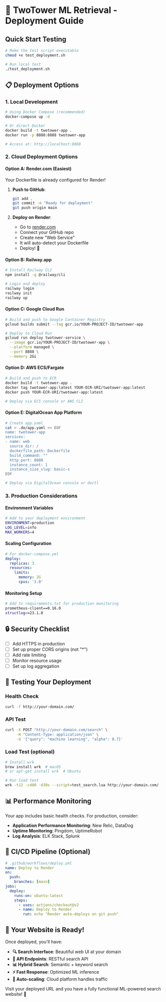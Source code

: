 # 🚀 TwoTower ML Retrieval - Deployment Guide

## Quick Start Testing

```bash
# Make the test script executable
chmod +x test_deployment.sh

# Run local test
./test_deployment.sh
```

## 📋 Deployment Options

### 1. **Local Development**
```bash
# Using Docker Compose (recommended)
docker-compose up -d

# Or direct Docker
docker build -t twotower-app .
docker run -p 8888:8888 twotower-app

# Access at: http://localhost:8888
```

### 2. **Cloud Deployment Options**

#### **Option A: Render.com (Easiest)**
Your Dockerfile is already configured for Render! 

1. **Push to GitHub**:
   ```bash
   git add .
   git commit -m "Ready for deployment"
   git push origin main
   ```

2. **Deploy on Render**:
   - Go to [render.com](https://render.com)
   - Connect your GitHub repo
   - Create new "Web Service"
   - It will auto-detect your Dockerfile
   - Deploy! 🚀

#### **Option B: Railway.app**
```bash
# Install Railway CLI
npm install -g @railway/cli

# Login and deploy
railway login
railway init
railway up
```

#### **Option C: Google Cloud Run**
```bash
# Build and push to Google Container Registry
gcloud builds submit --tag gcr.io/YOUR-PROJECT-ID/twotower-app

# Deploy to Cloud Run
gcloud run deploy twotower-service \
  --image gcr.io/YOUR-PROJECT-ID/twotower-app \
  --platform managed \
  --port 8888 \
  --memory 2Gi
```

#### **Option D: AWS ECS/Fargate**
```bash
# Build and push to ECR
docker build -t twotower-app .
docker tag twotower-app:latest YOUR-ECR-URI/twotower-app:latest
docker push YOUR-ECR-URI/twotower-app:latest

# Deploy via ECS console or AWS CLI
```

#### **Option E: DigitalOcean App Platform**
```bash
# Create app.yaml
cat > .do/app.yaml << EOF
name: twotower-app
services:
- name: web
  source_dir: /
  dockerfile_path: Dockerfile
  build_command: ""
  http_port: 8888
  instance_count: 1
  instance_size_slug: basic-s
EOF

# Deploy via DigitalOcean console or doctl
```

### 3. **Production Considerations**

#### **Environment Variables**
```bash
# Add to your deployment environment
ENVIRONMENT=production
LOG_LEVEL=info
MAX_WORKERS=4
```

#### **Scaling Configuration**
```yaml
# For docker-compose.yml
deploy:
  replicas: 3
  resources:
    limits:
      memory: 2G
      cpus: '1.0'
```

#### **Monitoring Setup**
```bash
# Add to requirements.txt for production monitoring
prometheus-client==0.16.0
structlog==23.1.0
```

## 🔒 Security Checklist

- [ ] Add HTTPS in production
- [ ] Set up proper CORS origins (not "*")
- [ ] Add rate limiting
- [ ] Monitor resource usage
- [ ] Set up log aggregation

## 🎯 Testing Your Deployment

### Health Check
```bash
curl -f http://your-domain.com/
```

### API Test
```bash
curl -X POST "http://your-domain.com/search" \
     -H "Content-Type: application/json" \
     -d '{"query": "machine learning", "alpha": 0.7}'
```

### Load Test (optional)
```bash
# Install wrk
brew install wrk  # macOS
# or apt-get install wrk  # Ubuntu

# Run load test
wrk -t12 -c400 -d30s --script=test_search.lua http://your-domain.com/
```

## 📊 Performance Monitoring

Your app includes basic health checks. For production, consider:
- **Application Performance Monitoring**: New Relic, DataDog
- **Uptime Monitoring**: Pingdom, UptimeRobot
- **Log Analysis**: ELK Stack, Splunk

## 🔄 CI/CD Pipeline (Optional)

```yaml
# .github/workflows/deploy.yml
name: Deploy to Render
on:
  push:
    branches: [main]
jobs:
  deploy:
    runs-on: ubuntu-latest
    steps:
      - uses: actions/checkout@v2
      - name: Deploy to Render
        run: echo "Render auto-deploys on git push"
```

## 🎉 Your Website is Ready!

Once deployed, you'll have:
- **🔍 Search Interface**: Beautiful web UI at your domain
- **🔌 API Endpoints**: RESTful search API
- **📊 Hybrid Search**: Semantic + keyword search
- **⚡ Fast Response**: Optimized ML inference
- **🔄 Auto-scaling**: Cloud platform handles traffic

Visit your deployed URL and you have a fully functional ML-powered search website! 🚀 